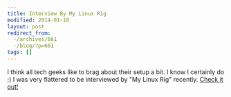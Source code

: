 ```yaml
---
title: Interview By My Linux Rig
modified: 2014-01-10
layout: post
redirect_from:
  -/archives/661
  -/blog/?p=661
tags: []
---
```



 I think all tech geeks like to brag about their setup a bit. I know I certainly do ;) I was very flattered to be interviewed by "My Linux Rig" recently. [Check it out!](http://www.mylinuxrig.com/post/64783739173/the-linux-setup-dale-hamel-operations-developer)
